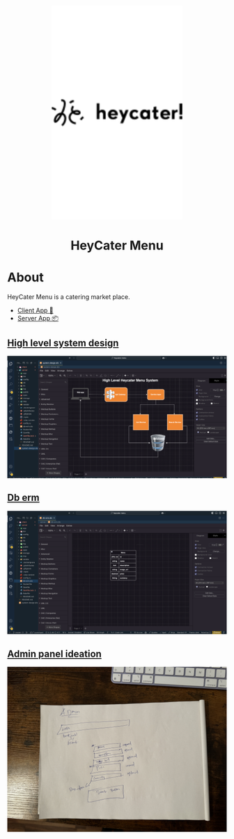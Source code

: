 <div align="center">
  <a href="https://github.com/heycater-menu">
    <img src="./client/src/design-system/assets/icn-logo.png" alt="logo" width="300" />
  </a>
</div>

<h1 align="center">HeyCater Menu</h1>

# About

HeyCater Menu is a catering market place.

* [Client App 🎨](./client/README.md)
* [Server App 📦](./server/README.md)

## [High level system design](./system-design.dio)
<img src="./client/src/design-system/assets/icn-high-level-system-design.png" alt="High level system design screenshot"/>

## [Db erm](./server/db-erm.dio)
<img src="./client/src/design-system/assets/icn-db-erm.png" alt="Db erm screenshot"/>

## [Admin panel ideation](./client/src/__admin__/index.md)
<img src="./client/src/design-system/assets/icn-admin-ideation.jpeg" alt="Admin panel ideation screenshot"/>